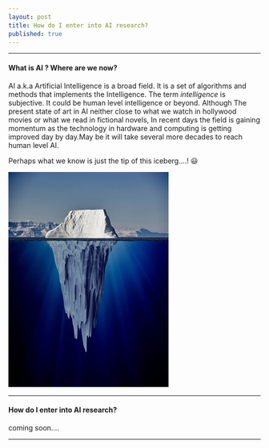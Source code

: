 ```yaml
---
layout: post
title: How do I enter into AI research?
published: true
---
```

---
#### What is AI ? Where are we now?

AI a.k.a Artificial Intelligence is a broad field. It is a set of algorithms and methods that implements the Intelligence. The term
_intelligence_ is subjective. It could be human level intelligence or beyond. Although The present state of art in AI neither close to what we watch in hollywood movies or what we read in fictional novels, In recent days the field is gaining momentum as the technology in hardware and computing is getting improved day by day.May be it will take several more decades to reach human level AI.

Perhaps what we know is just the tip of this iceberg....! :smiley:

![alt-text](/images/iceberg.jpg)




---

#### How do I enter into AI research?

coming soon....

 ---
